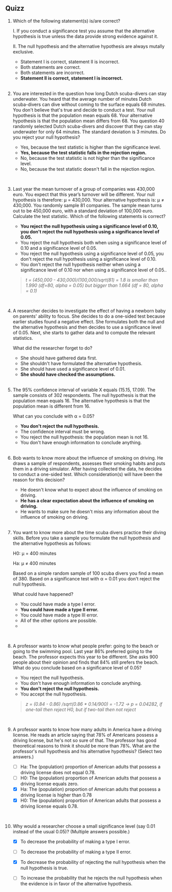 ## Quizz
1. Which of the following statement(s) is/are correct?
    
    I. If you conduct a significance test you assume that the alternative hypothesis is true unless the data provide strong evidence against it.
    
    II. The null hypothesis and the alternative hypothesis are always mutally exclusive.
    
    - Statement I is correct, statement II is incorrect.
    - Both statements are correct.
    - Both statements are incorrect.
    - **Statement II is correct, statement I is incorrect.**
    <br>

2. You are interested in the question how long Dutch scuba-divers can stay underwater. You heard that the average number of minutes Dutch scuba-divers can dive without coming to the surface equals 68 minutes. You don't believe that's true and decide to conduct a test. Your null hypothesis is that the population mean equals 68. Your alternative hypothesis is that the population mean differs from 68. You question 40 randomly selected Dutch scuba-divers and discover that they can stay underwater for only 64 minutes. The standard deviation is 3 minutes. Do you reject your null hypothesis?
    - Yes, because the test statistic is higher than the significance level.
    - **Yes, because the test statistic falls in the rejection region.**
    - No, because the test statistic is not higher than the significance level.
    - No, because the test statistic doesn't fall in the rejection region.
 <br>
 
3. Last year the mean turnover of a group of companies was 430,000 euro. You expect that this year’s turnover will be different. Your null hypothesis is therefore: μ = 430,000. Your alternative hypothesis is: μ ≠ 430,000. You randomly sample 81 companies. The sample mean turns out to be 450,000 euro, with a standard deviation of 100,000 euro. Calculate the test statistic. Which of the following statements is correct?
    
    - **You reject the null hypothesis using a significance level of 0.10, you don't reject the null hypothesis using a significance level of 0.05.**
    - You reject the null hypothesis both when using a significance level of 0.10 and a significance level of 0.05.
    - You reject the null hypothesis using a significance level of 0.05, you don't reject the null hypothesis using a significance level of 0.10.
    - You don't reject the null hypothesis neither when using a significance level of 0.10 nor when using a significance level of 0.05..
    
   > *t = (450,000 - 430,000)/(100,000/sqrt(81) = 1.8 is smaller than 1.990 (df=80, alpha = 0.05) but bigger than 1.664 (df = 80, alpha = 0.1)*
    <br>
    

4. A researcher decides to investigate the effect of having a newborn baby on parents' ability to focus. She decides to do a one-sided test because earlier studies found a negative effect. She formulates both the null and the alternative hypothesis and then decides to use a significance level of 0.05. Next, she starts to gather data and to compute the relevant statistics.
    
    What did the researcher forget to do?
    
    - She should have gathered data first.
    - She shouldn't have formulated the alternative hypothesis.
    - She should have used a significance level of 0.01.
    - **She should have checked the assumptions.**
   <br>

5. The 95% confidence interval of variable X equals (15.15, 17.09). The sample consists of 302 respondents. The null hypothesis is that the population mean equals 16. The alternative hypothesis is that the population mean is different from 16.
    
    What can you conclude with α = 0.05?
    
    - **You don't reject the null hypothesis.**
    - The confidence interval must be wrong.
    - You reject the null hypothesis: the population mean is not 16.
    - You don't have enough information to conclude anything.
    
     <br>

6. Bob wants to know more about the influence of smoking on driving. He draws a sample of respondents, assesses their smoking habits and puts them in a driving simulator. After having collected the data, he decides to conduct a one-sided test. Which consideration(s) will have been the reason for this decision?
    - He doesn't know what to expect about the influence of smoking on driving.
    - **He has a clear expectation about the influence of smoking on driving.**
    - He wants to make sure he doesn't miss any information about the influence of smoking on driving.
   
    <br>

7. You want to know more about the time scuba divers practice their diving skills. Before you take a sample you formulate the null hypothesis and the alternative hypothesis as follows:
    
    H0: μ = 400 minutes
    
    Ha: μ ≠ 400 minutes
    
    Based on a simple random sample of 100 scuba divers you find a mean of 380. Based on a significance test with α = 0.01 you don't reject the null hypothesis.
    
    What could have happened?
    
    - You could have made a type I error.
    - **You could have made a type II error.**
    - You could have made a type III error.
    - All of the other options are possible.
    - 
 <br>
 
8. A professor wants to know what people prefer: going to the beach or going to the swimming pool. Last year 86% preferred going to the beach. The professor expects this year to be different. She asks 900 people about their opinion and finds that 84% still prefers the beach. What do you conclude based on a significance level of 0.05?
    - You reject the null hypothesis.
    - You don't have enough information to conclude anything.
    - **You don't reject the null hypothesis.**
    - You accept the null hypothesis.
    
   > *z = (0.84 - 0.86) /sqrt(0.86 * 0.14/900) = -1.72 → p = 0.04282, if one-tail then reject H0, but if  two-tail then not reject* 
  <br>   

9. A professor wants to know how many adults in America have a driving license. He reads an article saying that 78% of Americans possess a driving license, but he's not so sure of that. The professor has good theoretical reasons to think it should be more than 78%. What are the professor's null hypothesis and his alternative hypothesis? (Select two answers.)

    - [ ]  Ha: The (population) proportion of American adults that possess a driving license does not equal 0.78.
    - [ ]  H0: The (population) proportion of American adults that possess a driving license equals zero.
    - [x]  Ha: The (population) proportion of American adults that possess a driving license is higher than 0.78
    - [x]  H0: The (population) proportion of American adults that possess a driving license equals 0.78.
 <br>
 
10. Why would a researcher choose a small significance level (say 0.01 instead of the usual 0.05)? (Multiple answers possible.)

    - [x]  To decrease the probability of making a type I error.
    - [ ]  To decrease the probability of making a type II error.
    - [x]  To decrease the probability of rejecting the null hypothesis when the null hypothesis is true.
    - [ ]  To increase the probability that he rejects the null hypothesis when the evidence is in favor of the alternative hypothesis.

